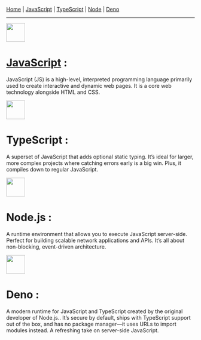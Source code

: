 [Home](https://vatsalsaxena22.github.io/JavaScripts/) | [JavaScript](https://vatsalsaxena22.github.io/JavaScripts/JavaScript/JAVASCRIPT.md) | [TypeScript](https://vatsalsaxena22.github.io/JavaScripts/TypeScript/) | [Node](https://vatsalsaxena22.github.io/JavaScripts/Node/) | [Deno](https://vatsalsaxena22.github.io/JavaScripts/Deno/)

---

<img src="https://cdn.jsdelivr.net/gh/devicons/devicon@latest/icons/javascript/javascript-original.svg" width="50"/>

# [JavaScript](https://vatsalsaxena22.github.io/JavaScripts/JavaScript/) :

JavaScript (JS) is a high-level, interpreted programming language primarily used to create interactive and dynamic web pages. It is a core web technology alongside HTML and CSS.

<img src="https://cdn.jsdelivr.net/gh/devicons/devicon@latest/icons/typescript/typescript-original.svg" width="50"/>

# TypeScript :

A superset of JavaScript that adds optional static typing. It’s ideal for larger, more complex projects where catching errors early is a big win. Plus, it compiles down to regular JavaScript.

<img src="https://cdn.jsdelivr.net/gh/devicons/devicon@latest/icons/nodejs/nodejs-original.svg" width="50"/>

# Node.js :

A runtime environment that allows you to execute JavaScript server-side. Perfect for building scalable network applications and APIs. It’s all about non-blocking, event-driven architecture.

<img src="https://cdn.jsdelivr.net/gh/devicons/devicon@latest/icons/denojs/denojs-original.svg" width="50"/>

# Deno :

A modern runtime for JavaScript and TypeScript created by the original developer of Node.js.. It’s secure by default, ships with TypeScript support out of the box, and has no package manager—it uses URLs to import modules instead. A refreshing take on server-side JavaScript.
